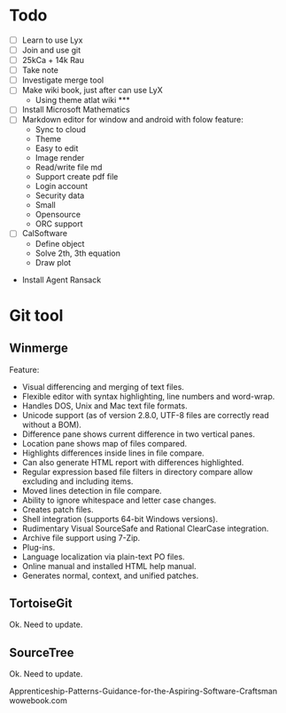 # Todo
- [ ] Learn to use Lyx
- [ ] Join and use git
- [ ] 25kCa + 14k Rau
- [ ] Take note
- [ ] Investigate merge tool
- [ ] Make wiki book, just after can use LyX
  + Using theme atlat wiki ***
- [ ] Install Microsoft Mathematics
- [ ] Markdown editor for window and android with folow feature:
  + Sync to cloud
  + Theme
  + Easy to edit
  + Image render
  + Read/write file md
  + Support create pdf file
  + Login account
  + Security data
  + Small
  + Opensource
  + ORC support
- [ ] CalSoftware
  + Define object
  + Solve 2th, 3th equation
  + Draw plot
- Install Agent Ransack

# Git tool
## Winmerge

Feature:

- Visual differencing and merging of text files.
- Flexible editor with syntax highlighting, line numbers and word-wrap.
- Handles DOS, Unix and Mac text file formats.
- Unicode support (as of version 2.8.0, UTF-8 files are correctly read without a BOM).
- Difference pane shows current difference in two vertical panes.
- Location pane shows map of files compared.
- Highlights differences inside lines in file compare.
- Can also generate HTML report with differences highlighted.
- Regular expression based file filters in directory compare allow excluding and including items.
- Moved lines detection in file compare.
- Ability to ignore whitespace and letter case changes.
- Creates patch files.
- Shell integration (supports 64-bit Windows versions).
- Rudimentary Visual SourceSafe and Rational ClearCase integration.
- Archive file support using 7-Zip.
- Plug-ins.
- Language localization via plain-text PO files.
- Online manual and installed HTML help manual.
- Generates normal, context, and unified patches.

## TortoiseGit
Ok. Need to update.
## SourceTree
Ok. Need to update.

Apprenticeship-Patterns-Guidance-for-the-Aspiring-Software-Craftsman
wowebook.com
